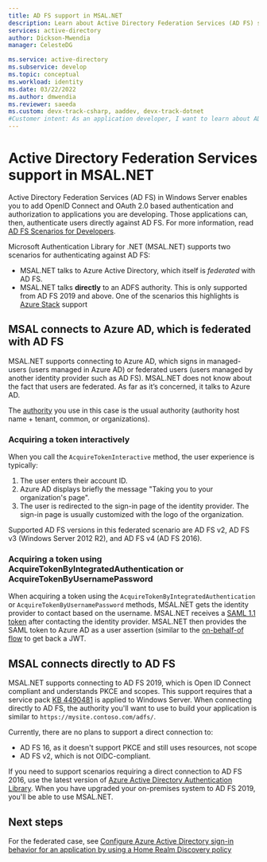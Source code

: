 ```yaml
---
title: AD FS support in MSAL.NET 
description: Learn about Active Directory Federation Services (AD FS) support in the Microsoft Authentication Library for .NET (MSAL.NET).
services: active-directory
author: Dickson-Mwendia
manager: CelesteDG

ms.service: active-directory
ms.subservice: develop
ms.topic: conceptual
ms.workload: identity
ms.date: 03/22/2022
ms.author: dmwendia
ms.reviewer: saeeda
ms.custom: devx-track-csharp, aaddev, devx-track-dotnet
#Customer intent: As an application developer, I want to learn about AD FS support in MSAL.NET so I can decide if this platform meets my application development needs and requirements.
---
```


# Active Directory Federation Services support in MSAL.NET

Active Directory Federation Services (AD FS) in Windows Server enables you to add OpenID Connect and OAuth 2.0 based authentication and authorization to applications you are developing. Those applications can, then, authenticate users directly against AD FS. For more information, read [AD FS Scenarios for Developers](/windows-server/identity/ad-fs/overview/ad-fs-openid-connect-oauth-flows-scenarios).

Microsoft Authentication Library for .NET (MSAL.NET) supports two scenarios for authenticating against AD FS:

- MSAL.NET talks to Azure Active Directory, which itself is *federated* with AD FS.
- MSAL.NET talks **directly** to an ADFS authority. This is only supported from AD FS 2019 and above. One of the scenarios this highlights is [Azure Stack](https://azure.microsoft.com/overview/azure-stack/) support

## MSAL connects to Azure AD, which is federated with AD FS

MSAL.NET supports connecting to Azure AD, which signs in managed-users (users managed in Azure AD) or federated users (users managed by another identity provider such as AD FS). MSAL.NET does not know about the fact that users are federated. As far as it’s concerned, it talks to Azure AD.

The [authority](msal-client-application-configuration.md#authority) you use in this case is the usual authority (authority host name + tenant, common, or organizations).

### Acquiring a token interactively

When you call the `AcquireTokenInteractive` method, the user experience is typically:

1. The user enters their account ID.
2. Azure AD displays briefly the message "Taking you to your organization's page".
3. The user is redirected to the sign-in page of the identity provider. The sign-in page is usually customized with the logo of the organization.

Supported AD FS versions in this federated scenario are AD FS v2, AD FS v3 (Windows Server 2012 R2), and AD FS v4 (AD FS 2016).

### Acquiring a token using AcquireTokenByIntegratedAuthentication or AcquireTokenByUsernamePassword

When acquiring a token using the `AcquireTokenByIntegratedAuthentication` or `AcquireTokenByUsernamePassword` methods, MSAL.NET gets the identity provider to contact based on the username.  MSAL.NET receives a [SAML 1.1 token](reference-saml-tokens.md) after contacting the identity provider.  MSAL.NET then provides the SAML token to Azure AD as a user assertion (similar to the [on-behalf-of flow](msal-authentication-flows.md#on-behalf-of-obo) to get back a JWT.

## MSAL connects directly to AD FS

MSAL.NET supports connecting to AD FS 2019, which is Open ID Connect compliant and understands PKCE and scopes. This support requires that a service pack [KB 4490481](https://support.microsoft.com/help/4490481/windows-10-update-kb4490481) is applied to Windows Server. When connecting directly to AD FS, the authority you'll want to use to build your application is similar to `https://mysite.contoso.com/adfs/`.

Currently, there are no plans to support a direct connection to:

- AD FS 16, as it doesn't support PKCE and still uses resources, not scope
- AD FS v2, which is not OIDC-compliant.

 If you need to support scenarios requiring a direct connection to AD FS 2016, use the latest version of [Azure Active Directory Authentication Library](../azuread-dev/active-directory-authentication-libraries.md#microsoft-supported-client-libraries). When you have upgraded your on-premises system to AD FS 2019, you'll be able to use MSAL.NET.

## Next steps

For the federated case, see [Configure Azure Active Directory sign-in behavior for an application by using a Home Realm Discovery policy](../manage-apps/configure-authentication-for-federated-users-portal.md)
